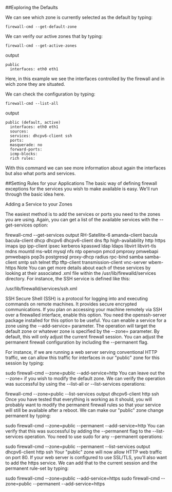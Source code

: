 ##Exploring the Defaults

We can see which zone is currently selected as the default by typing:
```
firewall-cmd --get-default-zone
```
We can verify our active zones that by typing:
```
firewall-cmd --get-active-zones
```
output
```
public
  interfaces: eth0 eth1
```

Here, in this example we see the interfaces controlled by the firewall and in wich zone they are situated.

We can check the configuration by typing:
```
firewall-cmd --list-all
```
output
```
public (default, active)
  interfaces: eth0 eth1
  sources: 
  services: dhcpv6-client ssh
  ports: 
  masquerade: no
  forward-ports: 
  icmp-blocks: 
  rich rules:
```
With this command we can see more information about again the interfaces but also what ports and services.

##Setting Rules for your Applications
The basic way of defining firewall exceptions for the services you wish to make available is easy. We'll run through the basic idea here.

Adding a Service to your Zones

The easiest method is to add the services or ports you need to the zones you are using. Again, you can get a list of the available services with the --get-services option:

firewall-cmd --get-services
output
RH-Satellite-6 amanda-client bacula bacula-client dhcp dhcpv6 dhcpv6-client dns ftp high-availability http https imaps ipp ipp-client ipsec kerberos kpasswd ldap ldaps libvirt libvirt-tls mdns mountd ms-wbt mysql nfs ntp openvpn pmcd pmproxy pmwebapi pmwebapis pop3s postgresql proxy-dhcp radius rpc-bind samba samba-client smtp ssh telnet tftp tftp-client transmission-client vnc-server wbem-https
Note
You can get more details about each of these services by looking at their associated .xml file within the /usr/lib/firewalld/services directory. For instance, the SSH service is defined like this:

/usr/lib/firewalld/services/ssh.xml
<?xml version="1.0" encoding="utf-8"?>
<service>
  <short>SSH</short>
  <description>Secure Shell (SSH) is a protocol for logging into and executing commands on remote machines. It provides secure encrypted communications. If you plan on accessing your machine remotely via SSH over a firewalled interface, enable this option. You need the openssh-server package installed for this option to be useful.</description>
  <port protocol="tcp" port="22"/>
</service>
You can enable a service for a zone using the --add-service= parameter. The operation will target the default zone or whatever zone is specified by the --zone= parameter. By default, this will only adjust the current firewall session. You can adjust the permanent firewall configuration by including the --permanent flag.

For instance, if we are running a web server serving conventional HTTP traffic, we can allow this traffic for interfaces in our "public" zone for this session by typing:

sudo firewall-cmd --zone=public --add-service=http
You can leave out the --zone= if you wish to modify the default zone. We can verify the operation was successful by using the --list-all or --list-services operations:

firewall-cmd --zone=public --list-services
output
dhcpv6-client http ssh
Once you have tested that everything is working as it should, you will probably want to modify the permanent firewall rules so that your service will still be available after a reboot. We can make our "public" zone change permanent by typing:

sudo firewall-cmd --zone=public --permanent --add-service=http
You can verify that this was successful by adding the --permanent flag to the --list-services operation. You need to use sudo for any --permanent operations:

sudo firewall-cmd --zone=public --permanent --list-services
output
dhcpv6-client http ssh
Your "public" zone will now allow HTTP web traffic on port 80. If your web server is configured to use SSL/TLS, you'll also want to add the https service. We can add that to the current session and the permanent rule-set by typing:

sudo firewall-cmd --zone=public --add-service=https
sudo firewall-cmd --zone=public --permanent --add-service=https
